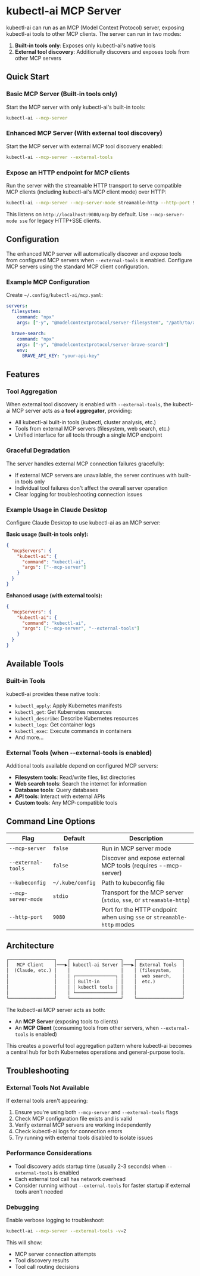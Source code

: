# kubectl-ai MCP Server

kubectl-ai can run as an MCP (Model Context Protocol) server, exposing kubectl-ai tools to other MCP clients. The server can run in two modes:

1. **Built-in tools only**: Exposes only kubectl-ai's native tools
2. **External tool discovery**: Additionally discovers and exposes tools from other MCP servers

## Quick Start

### Basic MCP Server (Built-in tools only)

Start the MCP server with only kubectl-ai's built-in tools:

```bash
kubectl-ai --mcp-server
```

### Enhanced MCP Server (With external tool discovery)

Start the MCP server with external MCP tool discovery enabled:

```bash
kubectl-ai --mcp-server --external-tools
```

### Expose an HTTP endpoint for MCP clients

Run the server with the streamable HTTP transport to serve compatible MCP clients (including kubectl-ai's MCP client mode) over HTTP:

```bash
kubectl-ai --mcp-server --mcp-server-mode streamable-http --http-port 9080
```

This listens on `http://localhost:9080/mcp` by default. Use `--mcp-server-mode sse` for legacy HTTP+SSE clients.

## Configuration

The enhanced MCP server will automatically discover and expose tools from configured MCP servers when `--external-tools` is enabled. Configure MCP servers using the standard MCP client configuration.

### Example MCP Configuration

Create `~/.config/kubectl-ai/mcp.yaml`:

```yaml
servers:
  filesystem:
    command: "npx"
    args: ["-y", "@modelcontextprotocol/server-filesystem", "/path/to/allowed/files"]
  
  brave-search:
    command: "npx"
    args: ["-y", "@modelcontextprotocol/server-brave-search"]
    env:
      BRAVE_API_KEY: "your-api-key"
```

## Features

### Tool Aggregation

When external tool discovery is enabled with `--external-tools`, the kubectl-ai MCP server acts as a **tool aggregator**, providing:

- All kubectl-ai built-in tools (kubectl, cluster analysis, etc.)
- Tools from external MCP servers (filesystem, web search, etc.)
- Unified interface for all tools through a single MCP endpoint

### Graceful Degradation

The server handles external MCP connection failures gracefully:

- If external MCP servers are unavailable, the server continues with built-in tools only
- Individual tool failures don't affect the overall server operation
- Clear logging for troubleshooting connection issues

### Example Usage in Claude Desktop

Configure Claude Desktop to use kubectl-ai as an MCP server:

**Basic usage (built-in tools only):**

```json
{
  "mcpServers": {
    "kubectl-ai": {
      "command": "kubectl-ai",
      "args": ["--mcp-server"]
    }
  }
}
```

**Enhanced usage (with external tools):**

```json
{
  "mcpServers": {
    "kubectl-ai": {
      "command": "kubectl-ai",
      "args": ["--mcp-server", "--external-tools"]
    }
  }
}
```

## Available Tools

### Built-in Tools

kubectl-ai provides these native tools:

- `kubectl_apply`: Apply Kubernetes manifests
- `kubectl_get`: Get Kubernetes resources
- `kubectl_describe`: Describe Kubernetes resources
- `kubectl_logs`: Get container logs
- `kubectl_exec`: Execute commands in containers
- And more...

### External Tools (when --external-tools is enabled)

Additional tools available depend on configured MCP servers:

- **Filesystem tools**: Read/write files, list directories
- **Web search tools**: Search the internet for information  
- **Database tools**: Query databases
- **API tools**: Interact with external APIs
- **Custom tools**: Any MCP-compatible tools

## Command Line Options

| Flag | Default | Description |
|------|---------|-------------|
| `--mcp-server` | `false` | Run in MCP server mode |
| `--external-tools` | `false` | Discover and expose external MCP tools (requires --mcp-server) |
| `--kubeconfig` | `~/.kube/config` | Path to kubeconfig file |
| `--mcp-server-mode` | `stdio` | Transport for the MCP server (`stdio`, `sse`, or `streamable-http`) |
| `--http-port` | `9080` | Port for the HTTP endpoint when using `sse` or `streamable-http` modes |

## Architecture

```txt
┌─────────────────┐    ┌───────────────────┐    ┌─────────────────┐
│   MCP Client    │───▶│ kubectl-ai Server │───▶│ External Tools  │
│  (Claude, etc.) │    │                   │    │ (filesystem,    │
│                 │    │ ┌───────────────┐ │    │  web search,    │
│                 │    │ │ Built-in      │ │    │  etc.)          │
│                 │    │ │ kubectl tools │ │    │                 │
│                 │    │ └───────────────┘ │    │                 │
└─────────────────┘    └───────────────────┘    └─────────────────┘
```

The kubectl-ai MCP server acts as both:

- An **MCP Server** (exposing tools to clients)
- An **MCP Client** (consuming tools from other servers, when `--external-tools` is enabled)

This creates a powerful tool aggregation pattern where kubectl-ai becomes a central hub for both Kubernetes operations and general-purpose tools.

## Troubleshooting

### External Tools Not Available

If external tools aren't appearing:

1. Ensure you're using both `--mcp-server` and `--external-tools` flags
2. Check MCP configuration file exists and is valid
3. Verify external MCP servers are working independently
4. Check kubectl-ai logs for connection errors
5. Try running with external tools disabled to isolate issues

### Performance Considerations

- Tool discovery adds startup time (usually 2-3 seconds) when `--external-tools` is enabled
- Each external tool call has network overhead
- Consider running without `--external-tools` for faster startup if external tools aren't needed

### Debugging

Enable verbose logging to troubleshoot:

```bash
kubectl-ai --mcp-server --external-tools -v=2
```

This will show:

- MCP server connection attempts
- Tool discovery results
- Tool call routing decisions
